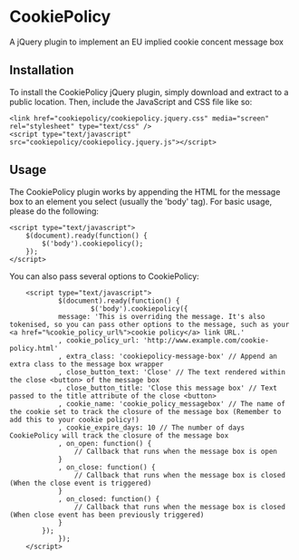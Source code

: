 CookiePolicy
============

A jQuery plugin to implement an EU implied cookie concent message box

Installation
------------

To install the CookiePolicy jQuery plugin, simply download and extract to a public location. Then, include the JavaScript and CSS file like so:

	<link href="cookiepolicy/cookiepolicy.jquery.css" media="screen" rel="stylesheet" type="text/css" />
	<script type="text/javascript" src="cookiepolicy/cookiepolicy.jquery.js"></script>

Usage
-----

The CookiePolicy plugin works by appending the HTML for the message box to an element you select (usually the 'body' tag). For basic usage, please do the following:

	<script type="text/javascript">
		$(document).ready(function() {
			$('body').cookiepolicy();
		});
	</script>

You can also pass several options to CookiePolicy:

        <script type="text/javascript">
                $(document).ready(function() {
                        $('body').cookiepolicy({
				message: 'This is overriding the message. It's also tokenised, so you can pass other options to the message, such as your <a href="%cookie_policy_url%">cookie policy</a> link URL.'
				, cookie_policy_url: 'http://www.example.com/cookie-policy.html'
				, extra_class: 'cookiepolicy-message-box' // Append an extra class to the message box wrapper
				, close_button_text: 'Close' // The text rendered within the close <button> of the message box
				, close_button_title: 'Close this message box' // Text passed to the title attribute of the close <button>
				, cookie_name: 'cookie_policy_messagebox' // The name of the cookie set to track the closure of the message box (Remember to add this to your cookie policy!)
				, cookie_expire_days: 10 // The number of days CookiePolicy will track the closure of the message box
				, on_open: function() {
					// Callback that runs when the message box is open
				}
				, on_close: function() {
					// Callback that runs when the message box is closed (When the close event is triggered)
				}
				, on_closed: function() {
					// Callback that runs when the message box is closed (When close event has been previously triggered)
				}
			});
                });
        </script>

